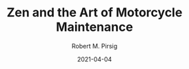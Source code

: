 ---
title: Zen and the Art of Motorcycle Maintenance
author: Robert M. Pirsig
score: 4
date: 2021-04-04
pages: 560
cover: https://books.google.com/books/content?id=KMRReyLPyXMC&printsec=frontcover&img=1&zoom=1
link: https://books.google.com/books?id=KMRReyLPyXMC
---